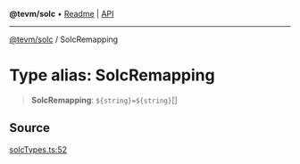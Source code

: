 **@tevm/solc** • [Readme](../README.md) \| [API](../globals.md)

***

[@tevm/solc](../README.md) / SolcRemapping

# Type alias: SolcRemapping

> **SolcRemapping**: ```${string}=${string}```[]

## Source

[solcTypes.ts:52](https://github.com/evmts/tevm-monorepo/blob/main/bundler-packages/solc/src/solcTypes.ts#L52)
